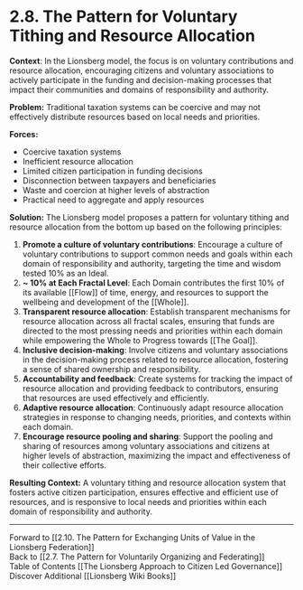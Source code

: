 # 2.8. The Pattern for Voluntary Tithing and Resource Allocation


**Context**: In the Lionsberg model, the focus is on voluntary contributions and resource allocation, encouraging citizens and voluntary associations to actively participate in the funding and decision-making processes that impact their communities and domains of responsibility and authority.

**Problem:** Traditional taxation systems can be coercive and may not effectively distribute resources based on local needs and priorities.

**Forces:**

-   Coercive taxation systems
-   Inefficient resource allocation
-   Limited citizen participation in funding decisions
-   Disconnection between taxpayers and beneficiaries 
-   Waste and coercion at higher levels of abstraction 
-   Practical need to aggregate and apply resources 

**Solution:** The Lionsberg model proposes a pattern for voluntary tithing and resource allocation from the bottom up based on the following principles:

1.  **Promote a culture of voluntary contributions**: Encourage a culture of voluntary contributions to support common needs and goals within each domain of responsibility and authority, targeting the time and wisdom tested 10% as an Ideal. 
2. **~ 10% at Each Fractal Level**: Each Domain contributes the first 10% of its available [[Flow]] of time, energy, and resources to support the wellbeing and development of the [[Whole]].    
3.  **Transparent resource allocation**: Establish transparent mechanisms for resource allocation across all fractal scales, ensuring that funds are directed to the most pressing needs and priorities within each domain while empowering the Whole to Progress towards [[The Goal]]. 
4.  **Inclusive decision-making**: Involve citizens and voluntary associations in the decision-making process related to resource allocation, fostering a sense of shared ownership and responsibility.
5.  **Accountability and feedback**: Create systems for tracking the impact of resource allocation and providing feedback to contributors, ensuring that resources are used effectively and efficiently.
6.  **Adaptive resource allocation**: Continuously adapt resource allocation strategies in response to changing needs, priorities, and contexts within each domain.
7.  **Encourage resource pooling and sharing**: Support the pooling and sharing of resources among voluntary associations and citizens at higher levels of abstraction, maximizing the impact and effectiveness of their collective efforts.

**Resulting Context:** A voluntary tithing and resource allocation system that fosters active citizen participation, ensures effective and efficient use of resources, and is responsive to local needs and priorities within each domain of responsibility and authority.

___

Forward to [[2.10. The Pattern for Exchanging Units of Value in the Lionsberg Federation]]  
Back to [[2.7. The Pattern for Voluntarily Organizing and Federating]]  
Table of Contents [[The Lionsberg Approach to Citizen Led Governance]]
Discover Additional [[Lionsberg Wiki Books]]  
